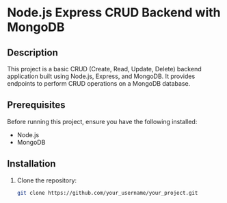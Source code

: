 # Node.js Express CRUD Backend with MongoDB

## Description

This project is a basic CRUD (Create, Read, Update, Delete) backend application built using Node.js, Express, and MongoDB. It provides endpoints to perform CRUD operations on a MongoDB database.

## Prerequisites

Before running this project, ensure you have the following installed:

- Node.js
- MongoDB

## Installation

1. Clone the repository:

   ```bash
   git clone https://github.com/your_username/your_project.git
   ```

```

```

